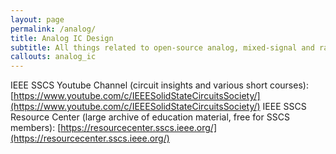 ```yaml
---
layout: page
permalink: /analog/
title: Analog IC Design
subtitle: All things related to open-source analog, mixed-signal and radio-frequency IC design
callouts: analog_ic
---
```


IEEE SSCS Youtube Channel (circuit insights and various short courses): [https://www.youtube.com/c/IEEESolidStateCircuitsSociety/](https://www.youtube.com/c/IEEESolidStateCircuitsSociety/)
IEEE SSCS Resource Center (large archive of education material, free for SSCS members): [https://resourcecenter.sscs.ieee.org/](https://resourcecenter.sscs.ieee.org/)
